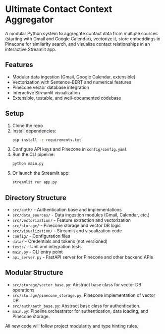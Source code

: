 # Ultimate Contact Context Aggregator

A modular Python system to aggregate contact data from multiple sources (starting with Gmail and Google Calendar), vectorize it, store embeddings in Pinecone for similarity search, and visualize contact relationships in an interactive Streamlit app.

## Features
- Modular data ingestion (Gmail, Google Calendar, extensible)
- Vectorization with Sentence-BERT and numerical features
- Pinecone vector database integration
- Interactive Streamlit visualization
- Extensible, testable, and well-documented codebase

## Setup
1. Clone the repo
2. Install dependencies:
   ```bash
   pip install -r requirements.txt
   ```
3. Configure API keys and Pinecone in `config/config.yaml`
4. Run the CLI pipeline:
   ```bash
   python main.py
   ```
5. Or launch the Streamlit app:
   ```bash
   streamlit run app.py
   ```

## Directory Structure
- `src/auth/` - Authentication base and implementations
- `src/data_sources/` - Data ingestion modules (Gmail, Calendar, etc.)
- `src/vectorization/` - Feature extraction and vectorization
- `src/storage/` - Pinecone storage and vector DB logic
- `src/visualization/` - Streamlit and visualization code
- `config/` - Configuration files
- `data/` - Credentials and tokens (not versioned)
- `tests/` - Unit and integration tests
- `main.py` - CLI entry point
- `api_server.py` - FastAPI server for Pinecone and other backend APIs

## Modular Structure

- `src/storage/vector_base.py`: Abstract base class for vector DB operations.
- `src/storage/pinecone_storage.py`: Pinecone implementation of vector DB.
- `src/auth/auth_base.py`: Abstract base class for authentication.
- `main.py`: Pipeline orchestrator for authentication, data loading, and Pinecone storage.

All new code will follow project modularity and type hinting rules. 